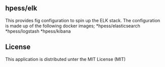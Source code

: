 ## hpess/elk
This provides fig configuration to spin up the ELK stack.
The configuration is made up of the following docker images;
*hpess/elasticsearch
*hpess/logstash
*hpess/kibana


## License
This application is distributed unter the MIT License (MIT)
